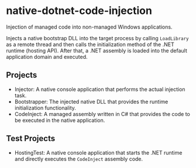 native-dotnet-code-injection
============================

Injection of managed code into non-managed Windows applications.

Injects a native bootstrap DLL into the target process by calling `LoadLibrary` as a remote thread and then calls
the initialization method of the .NET runtime (hosting API). After that, a .NET assembly is loaded into the default
application domain and executed.

## Projects ##

- Injector: A native console application that performs the actual injection task.
- Bootstrapper: The injected native DLL that provides the runtime initialization functionality.
- CodeInject: A managed assembly written in C# that provides the code to be executed in the native application.

## Test Projects ##

- HostingTest: A native console application that starts the .NET runtime and directly executes the `CodeInject` assembly code.

